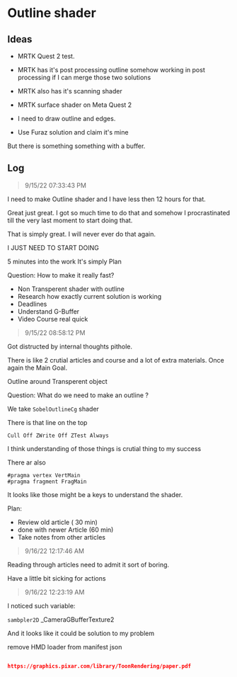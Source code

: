 # Outline shader

## Ideas

- MRTK Quest 2 test.
- MRTK has it's post processing outline somehow working in post processing if I can merge those two solutions
- MRTK also has it's scanning shader
- MRTK surface shader on Meta Quest 2

- I need to draw outline and edges.
- Use Furaz solution and claim it's mine

But there is something something with a buffer.

## Log


> 9/15/22 07:33:43 PM


I need to make Outline shader and I have less then 12 hours for that. 

Great just great. I got so much time to do that and somehow I procrastinated till the very last moment to start doing that.

That is simply great. I will never ever do that again.

I JUST NEED TO START DOING 

5 minutes into the work It's simply Plan

Question: How to make it really fast?

- Non Transperent shader with outline
- Research how exactly current solution is working
- Deadlines
- Understand G-Buffer
- Video Course real quick


> 9/15/22 08:58:12 PM

Got distructed by internal thoughts pithole.

There is like 2 crutial articles and course and a lot of extra materials. Once again the Main Goal.

Outline around Transperent object

Question: What do we need to make an outline ?


We take `SobelOutlineCg` shader

There is that line on the top
```ShaderLab
Cull Off ZWrite Off ZTest Always
```
I think understanding of those things is crutial thing to my success

There ar also
```ShaderLab
#pragma vertex VertMain
#pragma fragment FragMain
```

It looks like those might be a keys to understand the shader.

Plan: 

- Review old article ( 30 min)
- done with newer Article (60 min)
- Take notes from other articles


> 9/16/22 12:17:46 AM

Reading through articles need to admit it sort of boring.

Have a little bit sicking for actions


> 9/16/22 12:23:19 AM

I noticed such variable:

`sambpler2D` _CameraGBufferTexture2

And it looks like it could be solution to my problem

remove HMD loader from manifest json

```json

https://graphics.pixar.com/library/ToonRendering/paper.pdf

```
